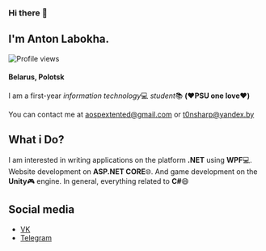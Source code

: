 ### Hi there 👋

## I'm Anton Labokha.
![Profile views](https://gpvc.arturio.dev/TonSharp)
#### Belarus, Polotsk

I am a first-year *information technology*:computer: *student*:books: **(:heart:PSU one love:heart:)**

You can contact me at aospextented@gmail.com or t0nsharp@yandex.by
## What i Do?

I am interested in writing applications on the platform **.NET** using **WPF**:computer:. Website development on **ASP.NET CORE**:globe_with_meridians:. And game development on the **Unity**:video_game: engine. In general, everything related to **C#**:smile:

## Social media

  - [VK](https://vk.com/tonsharp)
  - [Telegram](https://t.me/Ton_Sharp)
